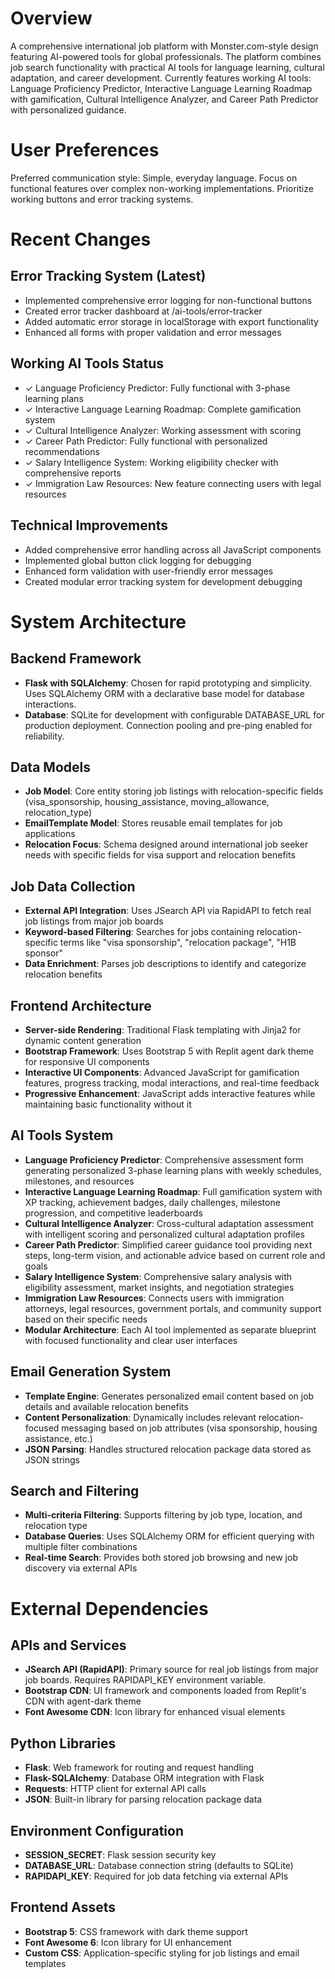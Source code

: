 # Overview

A comprehensive international job platform with Monster.com-style design featuring AI-powered tools for global professionals. The platform combines job search functionality with practical AI tools for language learning, cultural adaptation, and career development. Currently features working AI tools: Language Proficiency Predictor, Interactive Language Learning Roadmap with gamification, Cultural Intelligence Analyzer, and Career Path Predictor with personalized guidance.

# User Preferences

Preferred communication style: Simple, everyday language.
Focus on functional features over complex non-working implementations.
Prioritize working buttons and error tracking systems.

# Recent Changes

## Error Tracking System (Latest)
- Implemented comprehensive error logging for non-functional buttons
- Created error tracker dashboard at /ai-tools/error-tracker
- Added automatic error storage in localStorage with export functionality
- Enhanced all forms with proper validation and error messages

## Working AI Tools Status
- ✓ Language Proficiency Predictor: Fully functional with 3-phase learning plans
- ✓ Interactive Language Learning Roadmap: Complete gamification system
- ✓ Cultural Intelligence Analyzer: Working assessment with scoring
- ✓ Career Path Predictor: Fully functional with personalized recommendations
- ✓ Salary Intelligence System: Working eligibility checker with comprehensive reports
- ✓ Immigration Law Resources: New feature connecting users with legal resources

## Technical Improvements
- Added comprehensive error handling across all JavaScript components
- Implemented global button click logging for debugging
- Enhanced form validation with user-friendly error messages
- Created modular error tracking system for development debugging

# System Architecture

## Backend Framework
- **Flask with SQLAlchemy**: Chosen for rapid prototyping and simplicity. Uses SQLAlchemy ORM with a declarative base model for database interactions.
- **Database**: SQLite for development with configurable DATABASE_URL for production deployment. Connection pooling and pre-ping enabled for reliability.

## Data Models
- **Job Model**: Core entity storing job listings with relocation-specific fields (visa_sponsorship, housing_assistance, moving_allowance, relocation_type)
- **EmailTemplate Model**: Stores reusable email templates for job applications
- **Relocation Focus**: Schema designed around international job seeker needs with specific fields for visa support and relocation benefits

## Job Data Collection
- **External API Integration**: Uses JSearch API via RapidAPI to fetch real job listings from major job boards
- **Keyword-based Filtering**: Searches for jobs containing relocation-specific terms like "visa sponsorship", "relocation package", "H1B sponsor"
- **Data Enrichment**: Parses job descriptions to identify and categorize relocation benefits

## Frontend Architecture
- **Server-side Rendering**: Traditional Flask templating with Jinja2 for dynamic content generation
- **Bootstrap Framework**: Uses Bootstrap 5 with Replit agent dark theme for responsive UI components
- **Interactive UI Components**: Advanced JavaScript for gamification features, progress tracking, modal interactions, and real-time feedback
- **Progressive Enhancement**: JavaScript adds interactive features while maintaining basic functionality without it

## AI Tools System
- **Language Proficiency Predictor**: Comprehensive assessment form generating personalized 3-phase learning plans with weekly schedules, milestones, and resources
- **Interactive Language Learning Roadmap**: Full gamification system with XP tracking, achievement badges, daily challenges, milestone progression, and competitive leaderboards
- **Cultural Intelligence Analyzer**: Cross-cultural adaptation assessment with intelligent scoring and personalized cultural adaptation profiles
- **Career Path Predictor**: Simplified career guidance tool providing next steps, long-term vision, and actionable advice based on current role and goals
- **Salary Intelligence System**: Comprehensive salary analysis with eligibility assessment, market insights, and negotiation strategies
- **Immigration Law Resources**: Connects users with immigration attorneys, legal resources, government portals, and community support based on their specific needs
- **Modular Architecture**: Each AI tool implemented as separate blueprint with focused functionality and clear user interfaces

## Email Generation System
- **Template Engine**: Generates personalized email content based on job details and available relocation benefits
- **Content Personalization**: Dynamically includes relevant relocation-focused messaging based on job attributes (visa sponsorship, housing assistance, etc.)
- **JSON Parsing**: Handles structured relocation package data stored as JSON strings

## Search and Filtering
- **Multi-criteria Filtering**: Supports filtering by job type, location, and relocation type
- **Database Queries**: Uses SQLAlchemy ORM for efficient querying with multiple filter combinations
- **Real-time Search**: Provides both stored job browsing and new job discovery via external APIs

# External Dependencies

## APIs and Services
- **JSearch API (RapidAPI)**: Primary source for real job listings from major job boards. Requires RAPIDAPI_KEY environment variable.
- **Bootstrap CDN**: UI framework and components loaded from Replit's CDN with agent-dark theme
- **Font Awesome CDN**: Icon library for enhanced visual elements

## Python Libraries
- **Flask**: Web framework for routing and request handling
- **Flask-SQLAlchemy**: Database ORM integration with Flask
- **Requests**: HTTP client for external API calls
- **JSON**: Built-in library for parsing relocation package data

## Environment Configuration
- **SESSION_SECRET**: Flask session security key
- **DATABASE_URL**: Database connection string (defaults to SQLite)
- **RAPIDAPI_KEY**: Required for job data fetching via external APIs

## Frontend Assets
- **Bootstrap 5**: CSS framework with dark theme support
- **Font Awesome 6**: Icon library for UI enhancement
- **Custom CSS**: Application-specific styling for job listings and email templates